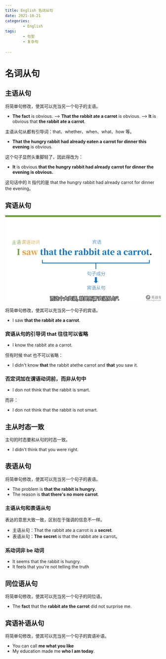 ```yaml
---
title: English 名词从句
date: 2021-10-21
categories:
        - English
tags:
        - 句型
        - 复杂句

---
```


# 名词从句

## 主语从句

将简单句修改，使其可以充当另一个句子的主语。

- **The fact** is obvious. ——> **That the rabbit ate a carrot** is obvious. ——> **It** is obvious that **the rabbit ate a carrot**.

主语从句从都有引导词：that、whether、when、what、how 等。

- **That the hungry rabbit had already eaten a carrot for dinner this evening** is obvious.

这个句子显然头重脚轻了，因此得改为：

- **It** is obvious **that the hungry rabbit had already carrot for dinner the evening is obvious.**

这句话中的 It 指代的是 that the hungry rabbit had already carrot for dinner the evening。

## 宾语从句

![宾语从句](名词从句.assets/宾语从句.png)

将简单句修改，使其可以充当另一个句子的宾语。

- I saw **that the rabbit ate a carrot**.

### 宾语从句的引导词 that 往往可以省略

- I know the rabbit ate a carrot.

但有时候 that 也不可以省略：

- l didn't know **that** the rabbit atethe carrot and **that** you saw it.

### 否定词加在谓语动词前，而非从句中

- I don not think that the rabbit is smart.

而非：

- I don not think that the rabbit is not smart.

## 主从时态一致

主句的时态要和从句的时态一致。

- I didn't think that you were right.

## 表语从句

将简单句修改，使其可以充当另一个句子的表语。

- The problem is **that the rabbit is hungry.**
- The reason is **that there's no more carrot**.

### 主语从句和表语从句

表达的意思大致一致，区别在于强调的信息不一样。

- 主语从句：That the rabbit ate a carrot is a **secret**.
- 表语从句：**The secret** is that the rabbit ate a carrot。

### 系动词非 be 动词

- lt seems that the rabbit is hungry.
- lt feels that you're not telling the truth

## 同位语从句

将简单句修改，使其可以充当另一个句子的同位语。

- The **fact** that the **rabbit ate the carrot** did not surprise me.

## 宾语补语从句

将简单句修改，使其可以充当另一个句子的宾语补语。

- You can call **me what you like**
- My education made me **who I am today**.
